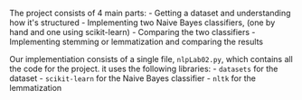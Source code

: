 The project consists of 4 main parts:
    - Getting a dataset and understanding how it's structured
    - Implementing two Naive Bayes classifiers, (one by hand and one using scikit-learn)
    - Comparing the two classifiers
    - Implementing stemming or lemmatization and comparing the results


Our implementiation consists of a single file, `nlpLab02.py`, which contains all the code for the project.
it uses the following libraries:
    - `datasets` for the dataset
    - `scikit-learn` for the Naive Bayes classifier
    - `nltk` for the lemmatization